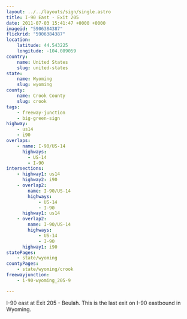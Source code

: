 ```yaml
---
layout: ../../layouts/sign/single.astro
title: I-90 East - Exit 205
date: 2011-07-03 15:41:47 +0000 +0000
imageid: "5906384387"
flickrid: "5906384387"
location:
    latitude: 44.543225
    longitude: -104.089059
country:
    name: United States
    slug: united-states
state:
    name: Wyoming
    slug: wyoming
county:
    name: Crook County
    slug: crook
tags:
    - freeway-junction
    - big-green-sign
highway:
    - us14
    - i90
overlaps:
    - name: I-90/US-14
      highways:
        - US-14
        - I-90
intersections:
    - highway1: us14
      highway2: i90
    - overlap2:
        name: I-90/US-14
        highways:
            - US-14
            - I-90
      highway1: us14
    - overlap2:
        name: I-90/US-14
        highways:
            - US-14
            - I-90
      highway1: i90
statePages:
    - state/wyoming
countyPages:
    - state/wyoming/crook
freewayjunction:
    - i-90-wyoming_205-9

---
```

I-90 east at Exit 205 - Beulah.  This is the last exit on I-90 eastbound in Wyoming.